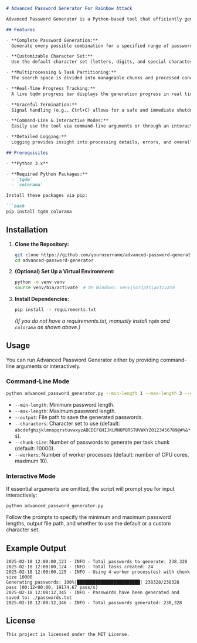 
```markdown
# Advanced Password Generator For Rainbow Attack

Advanced Password Generator is a Python‑based tool that efficiently generates all possible password combinations within a specified length range. Utilizing multiprocessing with a chunk‑based task partitioning approach, real‑time progress tracking via tqdm, robust logging, and graceful signal handling, this tool is designed for high‑performance, real‑world usage.

## Features

- **Complete Password Generation:**  
  Generate every possible combination for a specified range of password lengths.

- **Customizable Character Set:**  
  Use the default character set (letters, digits, and special characters) or supply your own.

- **Multiprocessing & Task Partitioning:**  
  The search space is divided into manageable chunks and processed concurrently using multiple worker processes.

- **Real-Time Progress Tracking:**  
  A live tqdm progress bar displays the generation progress in real time.

- **Graceful Termination:**  
  Signal handling (e.g., Ctrl+C) allows for a safe and immediate shutdown.

- **Command-Line & Interactive Modes:**  
  Easily use the tool via command-line arguments or through an interactive prompt.

- **Detailed Logging:**  
  Logging provides insight into processing details, errors, and overall progress.

## Prerequisites

- **Python 3.x**

- **Required Python Packages:**
  - `tqdm`
  - `colorama`

Install these packages via pip:

```bash
pip install tqdm colorama
```

## Installation

1. **Clone the Repository:**

   ```bash
   git clone https://github.com/yourusername/advanced-password-generator.git
   cd advanced-password-generator
   ```

2. **(Optional) Set Up a Virtual Environment:**

   ```bash
   python -m venv venv
   source venv/bin/activate  # On Windows: venv\Scripts\activate
   ```

3. **Install Dependencies:**

   ```bash
   pip install -r requirements.txt
   ```

   *(If you do not have a requirements.txt, manually install `tqdm` and `colorama` as shown above.)*

## Usage

You can run Advanced Password Generator either by providing command-line arguments or interactively.

### Command-Line Mode

```bash
python advanced_password_generator.py --min-length 1 --max-length 3 --output ./passwords.txt --characters "abc123" --chunk-size 10000 --workers 4
```

- `--min-length`: Minimum password length.
- `--max-length`: Maximum password length.
- `--output`: File path to save the generated passwords.
- `--characters`: Character set to use (default: `abcdefghijklmnopqrstuvwxyzABCDEFGHIJKLMNOPQRSTUVWXYZ0123456789@#%&*$`).
- `--chunk-size`: Number of passwords to generate per task chunk (default: 10000).
- `--workers`: Number of worker processes (default: number of CPU cores, maximum 10).

### Interactive Mode

If essential arguments are omitted, the script will prompt you for input interactively:

```bash
python advanced_password_generator.py
```

Follow the prompts to specify the minimum and maximum password lengths, output file path, and whether to use the default or a custom character set.

## Example Output

```
2025-02-18 12:00:00,123 - INFO - Total passwords to generate: 238,328
2025-02-18 12:00:00,124 - INFO - Total tasks created: 24
2025-02-18 12:00:00,125 - INFO - Using 4 worker process(es) with chunk size 10000
Generating passwords: 100%|████████████████████████| 238328/238328 pass [00:12<00:00, 19174.67 pass/s]
2025-02-18 12:00:12,345 - INFO - Passwords have been generated and saved to: ./passwords.txt
2025-02-18 12:00:12,346 - INFO - Total passwords generated: 238,328
```


## License
```
This project is licensed under the MIT License.
```
